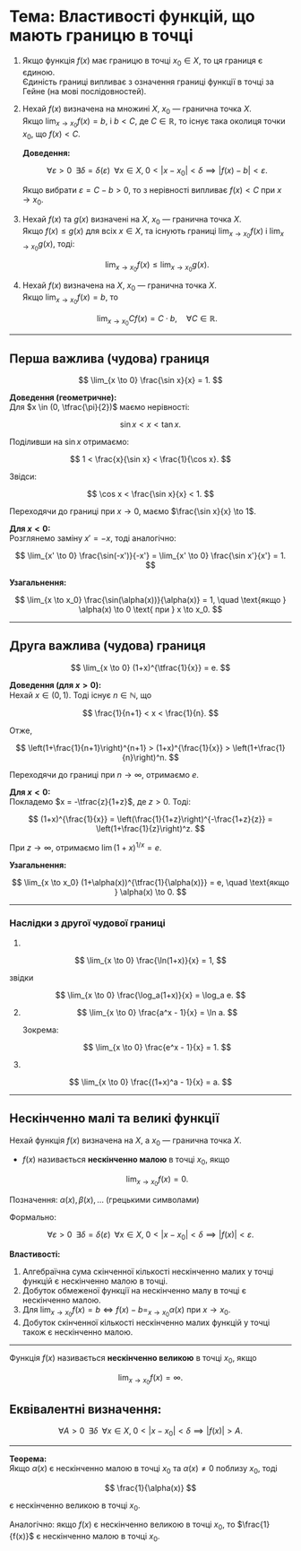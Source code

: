 # Тема: Властивості функцій, що мають границю в точці

1. Якщо функція $f(x)$ має границю в точці $x_0 \in X$, то ця границя є єдиною.  
   Єдиність границі випливає з означення границі функції в точці за Гейне (на мові послідовностей).

2. Нехай $f(x)$ визначена на множині $X$, $x_0$ — гранична точка $X$.  
   Якщо $\lim_{x \to x_0} f(x) = b$, і $b < C$, де $C \in \mathbb{R}$, то існує така околиця точки $x_0$, що $f(x) < C$.  

   **Доведення:**  

   $$
   \forall \varepsilon > 0 \;\; \exists \delta = \delta(\varepsilon) \;\; \forall x \in X, \; 0 < |x - x_0| < \delta \implies |f(x)-b| < \varepsilon.
   $$
   
   Якщо вибрати $\varepsilon = C-b > 0$, то з нерівності випливає $f(x) < C$ при $x \to x_0$.

3. Нехай $f(x)$ та $g(x)$ визначені на $X$, $x_0$ — гранична точка $X$.  
   Якщо $f(x) \leq g(x)$ для всіх $x \in X$, та існують границі $\lim_{x \to x_0} f(x)$ і $\lim_{x \to x_0} g(x)$, тоді:
   
   $$
   \lim_{x \to x_0} f(x) \leq \lim_{x \to x_0} g(x).
   $$

4. Нехай $f(x)$ визначена на $X$, $x_0$ — гранична точка $X$.  
   Якщо $\lim_{x \to x_0} f(x) = b$, то
   
   $$
   \lim_{x \to x_0} Cf(x) = C \cdot b, \quad \forall C \in \mathbb{R}.
   $$

---

## Перша важлива (чудова) границя

$$
\lim_{x \to 0} \frac{\sin x}{x} = 1.
$$

**Доведення (геометричне):**  
Для $x \in (0, \tfrac{\pi}{2})$ маємо нерівності:

$$
\sin x < x < \tan x.
$$

Поділивши на $\sin x$ отримаємо:

$$
1 < \frac{x}{\sin x} < \frac{1}{\cos x}.
$$

Звідси:

$$
\cos x < \frac{\sin x}{x} < 1.
$$

Переходячи до границі при $x \to 0$, маємо $\frac{\sin x}{x} \to 1$.

**Для $x < 0$:**  
Розглянемо заміну $x' = -x$, тоді аналогічно:

$$
\lim_{x' \to 0} \frac{\sin(-x')}{-x'} = \lim_{x' \to 0} \frac{\sin x'}{x'} = 1.
$$

**Узагальнення:**  

$$
\lim_{x \to x_0} \frac{\sin(\alpha(x))}{\alpha(x)} = 1, \quad \text{якщо } \alpha(x) \to 0 \text{ при } x \to x_0.
$$

---

## Друга важлива (чудова) границя

$$
\lim_{x \to 0} (1+x)^{\tfrac{1}{x}} = e.
$$

**Доведення (для $x > 0$):**  
Нехай $x \in (0,1)$. Тоді існує $n \in \mathbb{N}$, що

$$
\frac{1}{n+1} < x < \frac{1}{n}.
$$

Отже,

$$
\left(1+\frac{1}{n+1}\right)^{n+1} > (1+x)^{\frac{1}{x}} > \left(1+\frac{1}{n}\right)^n.
$$

Переходячи до границі при $n \to \infty$, отримаємо $e$.

**Для $x < 0$:**  
Покладемо $x = -\tfrac{z}{1+z}$, де $z > 0$. Тоді:

$$
(1+x)^{\frac{1}{x}} = \left(\frac{1}{1+z}\right)^{-\frac{1+z}{z}} = \left(1+\frac{1}{z}\right)^z.
$$

При $z \to \infty$, отримаємо $\lim (1+x)^{1/x} = e$.

**Узагальнення:**  

$$
\lim_{x \to x_0} (1+\alpha(x))^{\tfrac{1}{\alpha(x)}} = e, \quad \text{якщо } \alpha(x) \to 0.
$$

---

### Наслідки з другої чудової границі

1. 

   $$
   \lim_{x \to 0} \frac{\ln(1+x)}{x} = 1,
   $$

   звідки

   $$
   \lim_{x \to 0} \frac{\log_a(1+x)}{x} = \log_a e.
   $$

2. 
   $$
   \lim_{x \to 0} \frac{a^x - 1}{x} = \ln a.
   $$

   Зокрема:

   $$
   \lim_{x \to 0} \frac{e^x - 1}{x} = 1.
   $$

3. 

   $$
   \lim_{x \to 0} \frac{(1+x)^a - 1}{x} = a.
   $$

---

## Нескінченно малі та великі функції

Нехай функція $f(x)$ визначена на $X$, а $x_0$ — гранична точка $X$.

- $f(x)$ називається **нескінченно малою** в точці $x_0$, якщо  

  $$
  \lim_{x \to x_0} f(x) = 0.
  $$

Позначення: $\alpha(x), \beta(x), \dots$ (грецькими символами)

Формально:

$$
\forall \varepsilon > 0 \;\; \exists \delta = \delta(\varepsilon) \;\; \forall x \in X, \; 0 < |x-x_0| < \delta \implies |f(x)| < \varepsilon.
$$

**Властивості:**
1. Алгебраїчна сума скінченної кількості нескінченно малих у точці функцій є нескінченно малою в точці.
2. Добуток обмеженої функції на нескінченно малу в точці є нескінченно малою.
3. Для $\lim_{x \to x_0} f(x) = b \iff f(x) - b =_{x\to x_{0}} \alpha(x)$ при $x \to x_0$.
4. Добуток скінченної кількості нескінченно малих функцій у точці також є нескінченно малою.

---

Функція $f(x)$ називається **нескінченно великою** в точці $x_0$, якщо

$$
\lim_{x \to x_0} f(x) = \infty.
$$

Еквівалентні визначення:
- 

   $$
  \forall A > 0 \;\; \exists \delta \;\; \forall x \in X, \; 0 < |x-x_0| < \delta \implies |f(x)| > A.
  $$

---

**Теорема:**  
Якщо $\alpha(x)$ є нескінченно малою в точці $x_0$ та $\alpha(x) \neq 0$ поблизу $x_0$, тоді

$$
\frac{1}{\alpha(x)}
$$

є нескінченно великою в точці $x_0$.  

Аналогічно: якщо $f(x)$ є нескінченно великою в точці $x_0$, то $\frac{1}{f(x)}$ є нескінченно малою в точці $x_0$.

